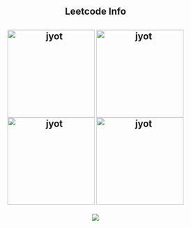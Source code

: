 <div align="center"> 
  
<!--   <h2>🐍 Contributions 🐍</h2>
  <img alt="snake eating my contributions" src="https://raw.githubusercontent.com/salesp07/salesp07/output/github-contribution-grid-snake.svg" />
</div> -->

<h2 align="center">Leetcode Info<h2>  
<p align="center">
  
  <a href="https://leetcode.com/Sion_23/" target="_blank"><img align="center" src="https://assets.leetcode.com/static_assets/marketing/500_new.gif" alt="jyot" height="200" width="200" /></a>
  <a href="https://leetcode.com/Sion_23/" target="_blank"><img align="center" src="https://assets.leetcode.com/static_assets/marketing/365_new.gif" alt="jyot" height="200" width="200" /></a>
  <a href="https://leetcode.com/Sion_23/" target="_blank"><img align="center" src="https://assets.leetcode.com/static_assets/marketing/2024.gif" alt="jyot" height="200" width="200" /></a>
  <a href="https://leetcode.com/Sion_23/" target="_blank"><img align="center" src="https://assets.leetcode.com/static_assets/marketing/2024-200.gif" alt="jyot" height="200" width="200" /></a>
</p>
<p align="center">
  
  <img  align=top flex-grow=1 src="https://leetcard.jacoblin.cool/Sion_23?theme=dark&font=Nunito&ext=heatmap" />  
</p>


